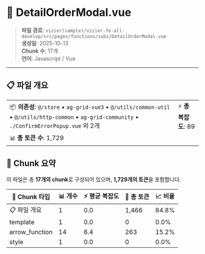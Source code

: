 # 📄 DetailOrderModal.vue

> **파일 경로**: `vizier(sample)/vizier-fe-all-develop/src/pages/functions/subs/DetailOrderModal.vue`  
> **생성일**: 2025-10-13  
> **Chunk 수**: 17개  
> **언어**: Javascript / Vue
---





## 📋 파일 개요

| | |
|--|--|
| 📦 **의존성**: `@/store` • `ag-grid-vue3` • `@/utils/common-util` • `@/utils/http-common` • `ag-grid-community` • `./ConfirmErrorPopup.vue` 외 2개 | ⚡ **총 복잡도**: 89 |
| 📊 **총 토큰 수**: 1,729 |  |






## 🧩 Chunk 요약

이 파일은 총 **17개의 chunk**로 구성되어 있으며, **1,729개의 토큰**을 포함합니다.

| 🧩 Chunk 타입 | 📊 개수 | ⚡ 평균 복잡도 | 📝 총 토큰 | 📈 비율 |
|---------------|--------|-------------|----------|--------|
| 📋 파일 개요 | 1 | 0.0 | 1,466 | 84.8% |
| template | 1 | 0.0 | 0 | 0.0% |
| arrow_function | 14 | 6.4 | 263 | 15.2% |
| style | 1 | 0.0 | 0 | 0.0% |

